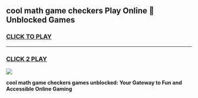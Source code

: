 
## cool math game checkers Play Online 👋 Unblocked Games
<h3>
<a href="https://news.freeplayer.one?title=cool_math_game_checkers&ref=17CMG">CLICK TO PLAY</a></h3>
<hr>

<h3>
<a href="https://news.freeplayer.one?title=cool_math_game_checkers&ref=17CMG">CLICK 2 PLAY</a>
  
</h3>

<a href="https://news.freeplayer.one?title=cool_math_game_checkers&ref=17CMG/"><img src="https://clearcache.store/games.png"></a>


**cool math game checkers games unblocked: Your Gateway to Fun and Accessible Online Gaming**
